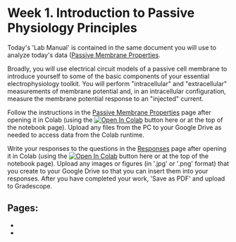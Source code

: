 # Week 1. Introduction to Passive Physiology Principles

Today's 'Lab Manual' is contained in the same document you will use to analyze today's data ([Passive Membrane Properties](../passive-membrane-models/Lab-Manual_passive-membrane-models.ipynb). 

Broadly, you will use electrical circuit models of a passive cell membrane to introduce yourself to some of the basic components of your essential electrophysiology toolkit. You will perform "intracellular" and "extracellular" measurements of membrane potential and, in an intracellular configuration, measure the membrane potential response to an "injected" current. 

Follow the instructions in the [Passive Membrane Properties](../passive-membrane-models/Lab-Manual_passive-membrane-models.ipynb) page after opening it in Colab (using the <a href="https://colab.research.google.com/github/neurologic/Neurophysiology-Lab/blob/main/modules/passive-membrane-models/Lab-Manual_passive-membrane-models.ipynb" target="_blank" rel="noopener noreferrer"><img alt="Open In Colab" src="https://colab.research.google.com/assets/colab-badge.svg"/></a> button here or at the top of the notebook page). Upload any files from the PC to your Google Drive as needed to access data from the Colab runtime. 

Write your responses to the questions in the [Responses](../passive-membrane-models/Responses_passive-membrane-models.ipynb) page after opening it in Colab (using the <a href="https://colab.research.google.com/github/neurologic/Neurophysiology-Lab/blob/main/modules/passive-membrane-models/Lab-Manual_passive-membrane-models.ipynb" target="_blank" rel="noopener noreferrer"><img alt="Open In Colab" src="https://colab.research.google.com/assets/colab-badge.svg"/></a> button here or at the top of the notebook page). Upload any images or figures (in '.jpg' or '.png' format) that you create to your Google Drive so that you can insert them into your responses. After you have completed your work, 'Save as PDF' and upload to Gradescope. 

## Pages:
- [](../passive-membrane-models/Lab-Manual_passive-membrane-models.ipynb)
- [](../passive-membrane-models/Responses_passive-membrane-models.ipynb)

